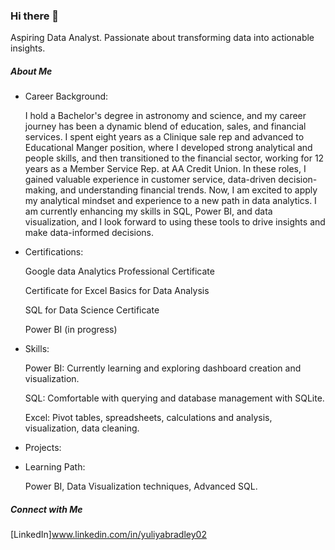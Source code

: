 ### Hi there 👋

Aspiring Data Analyst. Passionate about transforming data into actionable insights.
##### About Me

- Career Background:

  I hold a Bachelor's degree in astronomy and science, and my career journey has been a dynamic blend of education, sales, and financial services. I spent eight years as a Clinique sale rep and advanced to Educational Manger position, where I developed strong analytical and people skills, and then transitioned to the financial sector, working for 12 years as a Member Service Rep. at AA Credit Union. In these roles, I gained valuable experience in customer service, data-driven decision-making, and understanding financial trends. Now, I am excited to apply my analytical mindset and experience to a new path in data analytics. I am currently enhancing my skills in SQL, Power BI, and data visualization, and I look forward to using these tools to drive insights and make data-informed decisions.

- Certifications:

   Google data Analytics Professional Certificate
  
   Certificate for Excel Basics for Data Analysis
  
   SQL for Data Science Certificate
  
   Power BI (in progress)
  
- Skills:

  Power BI: Currently learning and exploring dashboard creation and visualization.
  
  SQL: Comfortable with querying and database management with SQLite.
  
  Excel: Pivot tables, spreadsheets, calculations and analysis, visualization, data cleaning.

- Projects:



- Learning Path:

  Power BI, Data Visualization techniques, Advanced SQL.

##### Connect with Me

  [LinkedIn]www.linkedin.com/in/yuliyabradley02

  

  
  
